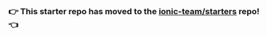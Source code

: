 ### :point_right: This starter repo has moved to the [ionic-team/starters](https://github.com/ionic-team/starters/tree/master/ionic1/official/maps) repo! :point_left:

